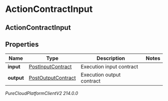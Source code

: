 # ActionContractInput

## ActionContractInput

## Properties

|Name | Type | Description | Notes|
|------------ | ------------- | ------------- | -------------|
| **input** | [PostInputContract](PostInputContract) | Execution input contract | |
| **output** | [PostOutputContract](PostOutputContract) | Execution output contract | |



_PureCloudPlatformClientV2 214.0.0_
